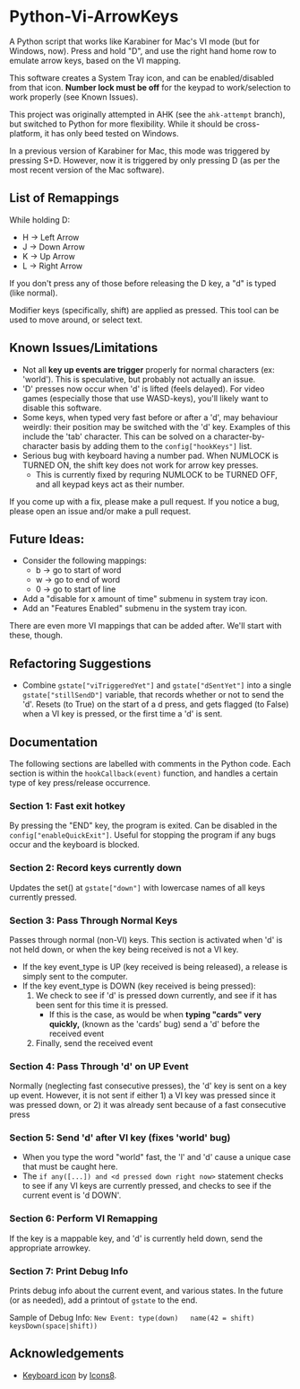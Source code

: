 # Python-Vi-ArrowKeys
A Python script that works like Karabiner for Mac's VI mode (but for Windows, now). Press and hold "D", and use the right hand home row to emulate arrow keys, based on the VI mapping.

This software creates a System Tray icon, and can be enabled/disabled from that icon. **Number lock must be off** for the keypad to work/selection to work properly (see Known Issues).

This project was originally attempted in AHK (see the `ahk-attempt` branch), but switched to Python for more flexibility. While it should be cross-platform, it has only beed tested on Windows.

In a previous version of Karabiner for Mac, this mode was triggered by pressing S+D. However, now it is triggered by only pressing D (as per the most recent version of the Mac software).

## List of Remappings
While holding D:
* H -> Left Arrow
* J -> Down Arrow
* K -> Up Arrow
* L -> Right Arrow

If you don't press any of those before releasing the D key, a "d" is typed (like normal).

Modifier keys (specifically, shift) are applied as pressed. This tool can be used to move around, or select text.

## Known Issues/Limitations
* Not all **key up events are trigger** properly for normal characters (ex: 'world'). This is speculative, but probably not actually an issue.
* 'D' presses now occur when 'd' is lifted (feels delayed). For video games (especially those that use WASD-keys), you'll likely want to disable this software.
* Some keys, when typed very fast before or after a 'd', may behaviour weirdly: their position may be switched with the 'd' key. Examples of this include the 'tab' character. This can be solved on a character-by-character basis by adding them to the `config["hookKeys"]` list.
* Serious bug with keyboard having a number pad. When NUMLOCK is TURNED ON, the shift key does not work for arrow key presses.
	* This is currently fixed by requring NUMLOCK to be TURNED OFF, and all keypad keys act as their number.

If you come up with a fix, please make a pull request.
If you notice a bug, please open an issue and/or make a pull request.

## Future Ideas:
* Consider the following mappings:
	* b -> go to start of word
	* w -> go to end of word
	* 0 -> go to start of line
* Add a "disable for x amount of time" submenu in system tray icon.
* Add an "Features Enabled" submenu in the system tray icon.

There are even more VI mappings that can be added after. We'll start with these, though.

## Refactoring Suggestions
* Combine `gstate["viTriggeredYet"]` and `gstate["dSentYet"]` into a single `gstate["stillSendD"]` variable, that records whether or not to send the 'd'. Resets (to True) on the start of a d press, and gets flagged (to False) when a VI key is pressed, or the first time a 'd' is sent.

## Documentation
The following sections are labelled with comments in the Python code. Each section is within the `hookCallback(event)` function, and handles a certain type of key press/release occurrence.

### **Section 1:** Fast exit hotkey
By pressing the "END" key, the program is exited. Can be disabled in the `config["enableQuickExit"]`. Useful for stopping the program if any bugs occur and the keyboard is blocked.

### **Section 2:** Record keys currently down
Updates the set() at `gstate["down"]` with lowercase names of all keys currently pressed.

### **Section 3:** Pass Through Normal Keys
Passes through normal (non-VI) keys. This section is activated when 'd' is not held down, or when the key being received is not a VI key.

* If the key event_type is UP (key received is being released), a release is simply sent to the computer.
* If the key event_type is DOWN (key received is being pressed):
	1. We check to see if 'd' is pressed down currently, and see if it has been sent for this time it is pressed.
		* If this is the case, as would be when **typing "cards" very quickly,** (known as the 'cards' bug) send a 'd' before the received event
	2. Finally, send the received event

### **Section 4:** Pass Through 'd' on UP Event
Normally (neglecting fast consecutive presses), the 'd' key is sent on a key up event. However, it is not sent if either 1) a VI key was pressed since it was pressed down, or 2) it was already sent because of a fast consecutive press

### **Section 5:** Send 'd' after VI key (fixes 'world' bug)
* When you type the word "world" fast, the 'l' and 'd' cause a unique case that must be caught here.
* The `if any([...]) and <d pressed down right now>` statement checks to see if any VI keys are currently pressed, and checks to see if the current event is 'd DOWN'.

### **Section 6:** Perform VI Remapping
If the key is a mappable key, and 'd' is currently held down, send the appropriate arrowkey.

### **Section 7**: Print Debug Info
Prints debug info about the current event, and various states. In the future (or as needed), add a printout of `gstate` to the end.

Sample of Debug Info: `New Event: type(down)   name(42 = shift)                keysDown(space|shift))`

## Acknowledgements
* [Keyboard icon](https://icons8.com/icons/set/keyboard) by [Icons8](https://icons8.com).